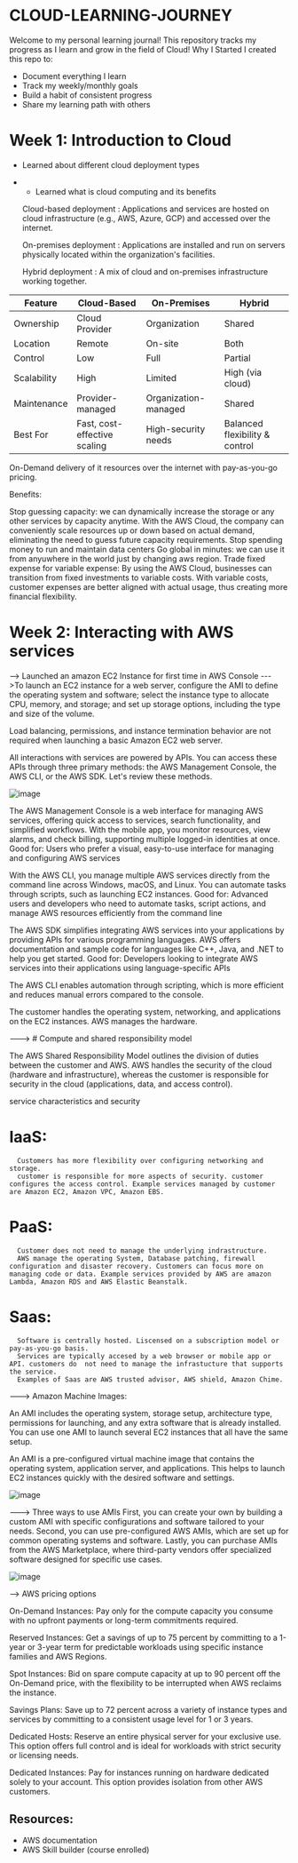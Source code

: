 # CLOUD-LEARNING-JOURNEY
Welcome to my personal learning journal! This repository tracks my progress as I learn and grow in the field of Cloud!
Why I Started
I created this repo to:
- Document everything I learn
- Track my weekly/monthly goals
- Build a habit of consistent progress
- Share my learning path with others

  
# Week 1: Introduction to Cloud
- Learned about different cloud deployment types
- - Learned what is cloud computing and its benefits
  
  Cloud-based deployment : Applications and services are hosted on cloud infrastructure (e.g., AWS, Azure, GCP) and accessed over the internet.
  
  On-premises deployment : Applications are installed and run on servers physically located within the organization's facilities.

  Hybrid deployment : A mix of cloud and on-premises infrastructure working together.

| Feature     | Cloud-Based                  | On-Premises          | Hybrid                         |
| ----------- | ---------------------------- | -------------------- | ------------------------------ |
| Ownership   | Cloud Provider               | Organization         | Shared                         |
| Location    | Remote                       | On-site              | Both                           |
| Control     | Low                          | Full                 | Partial                        |
| Scalability | High                         | Limited              | High (via cloud)               |
| Maintenance | Provider-managed             | Organization-managed | Shared                         |
| Best For    | Fast, cost-effective scaling | High-security needs  | Balanced flexibility & control |



  On-Demand delivery of it resources over the internet with pay-as-you-go pricing.
  
Benefits:

Stop guessing capacity: we can dynamically increase the storage or any other services by capacity anytime. With the AWS Cloud, the company can conveniently scale resources up or down based on actual demand, eliminating the need to guess future capacity requirements.
Stop spending money to run and maintain data centers
Go global in minutes: we can use it from anyuwhere in the world just by changing aws region.
Trade fixed expense for variable expense: By using the AWS Cloud, businesses can transition from fixed investments to variable costs. With variable costs, customer expenses are better aligned with actual usage, thus creating more financial flexibility.

# Week 2: Interacting with AWS services
--> Launched an amazon EC2 Instance for first time in AWS Console 
--->To launch an EC2 instance for a web server, configure the AMI to define the operating system and software; select the instance type to allocate CPU, memory, and storage; and set up storage options, including the type and size of the volume.

Load balancing, permissions, and instance termination behavior are not required when launching a basic Amazon EC2 web server.

All interactions with services are powered by APIs. You can access these APIs through three primary methods: the AWS Management Console, the AWS CLI, or the AWS SDK. Let's review these methods.

![image](https://github.com/user-attachments/assets/4624da19-fe28-4727-93c4-7730957930c5)

The AWS Management Console is a web interface for managing AWS services, offering quick access to services, search functionality, and simplified workflows. With the mobile app, you monitor resources, view alarms, and check billing, supporting multiple logged-in identities at once.
Good for: Users who prefer a visual, easy-to-use interface for managing and configuring AWS services

With the AWS CLI, you manage multiple AWS services directly from the command line across Windows, macOS, and Linux. You can automate tasks through scripts, such as launching EC2 instances.
Good for: Advanced users and developers who need to automate tasks, script actions, and manage AWS resources efficiently from the command line

The AWS SDK simplifies integrating AWS services into your applications by providing APIs for various programming languages. AWS offers documentation and sample code for languages like C++, Java, and .NET to help you get started.
Good for: Developers looking to integrate AWS services into their applications using language-specific APIs

The AWS CLI enables automation through scripting, which is more efficient and reduces manual errors compared to the console.

The customer handles the operating system, networking, and applications on the EC2 instances. AWS manages the hardware.


---> # Compute and shared responsibility model

The AWS Shared Responsibility Model outlines the division of duties between the customer and AWS. AWS handles the security of the cloud (hardware and infrastructure), whereas the customer is responsible for security in the cloud (applications, data, and access control).

service characteristics and security

# IaaS: 
      Customers has more flexibility over configuring networking and storage. 
      customer is responsible for more aspects of security. customer configures the access control. Example services managed by customer are Amazon EC2, Amazon VPC, Amazon EBS.
# PaaS: 
      Customer does not need to manage the underlying indrastructure. 
      AWS manage the operating System, Database patching, firewall configuration and disaster recovery. Customers can focus more on managing code or data. Example services provided by AWS are amazon Lambda, Amazon RDS and AWS Elastic Beanstalk.
# Saas: 
      Software is centrally hosted. Liscensed on a subscription model or pay-as-you-go basis. 
      Services are typically accesed by a web browser or mobile app or API. customers do  not need to manage the infrastucture that supports the service.
      Examples of Saas are AWS trusted advisor, AWS shield, Amazon Chime.

---> Amazon Machine Images:

An AMI includes the operating system, storage setup, architecture type, permissions for launching, and any extra software that is already installed. You can use one AMI to launch several EC2 instances that all have the same setup.

An AMI is a pre-configured virtual machine image that contains the operating system, application server, and applications. This helps to launch EC2 instances quickly with the desired software and settings.

![image](https://github.com/user-attachments/assets/a886ca5c-018c-4435-a85d-e61910b87c32)

--->  Three ways to use AMIs
First, you can create your own by building a custom AMI with specific configurations and software tailored to your needs. Second, you can use pre-configured AWS AMIs, which are set up for common operating systems and software. 
Lastly, you can purchase AMIs from the AWS Marketplace, where third-party vendors offer specialized software designed for specific use cases.

![image](https://github.com/user-attachments/assets/ff844107-e1e6-4a86-be79-a77b9f21238e)

-->  AWS pricing options

On-Demand Instances:
Pay only for the compute capacity you consume with no upfront payments or long-term commitments required.

Reserved Instances:
Get a savings of up to 75 percent by committing to a 1-year or 3-year term for predictable workloads using specific instance families and AWS Regions.

Spot Instances:
Bid on spare compute capacity at up to 90 percent off the On-Demand price, with the flexibility to be interrupted when AWS reclaims the instance.

Savings Plans:
Save up to 72 percent across a variety of instance types and services by committing to a consistent usage level for 1 or 3 years.

Dedicated Hosts:
Reserve an entire physical server for your exclusive use. This option offers full control and is ideal for workloads with strict security or licensing needs.

Dedicated Instances:
Pay for instances running on hardware dedicated solely to your account. This option provides isolation from other AWS customers.






## Resources:
- AWS documentation
- AWS Skill builder (course enrolled)
  

